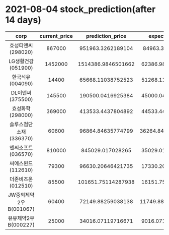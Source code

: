 # 2021-08-04 stock_prediction(after 14 days)

|   corp   |   current_price   |   prediction_price   |   expected_profit   |
|:--------:|:-----------------:|:--------------------:|:-------------------:|
|효성티앤씨(298020)|867000|951963.3262189104|84963.3262189104|
|LG생활건강(051900)|1452000|1514386.9846501662|62386.98465016624|
|한국석유(004090)|14400|65668.11038752523|51268.11038752523|
|DL이앤씨(375500)|145500|190500.0416925384|45000.04169253839|
|효성화학(298000)|369000|413533.4437804892|44533.44378048921|
|솔루스첨단소재(336370)|60600|96864.84635774799|36264.846357747985|
|엔씨소프트(036570)|810000|845029.017028265|35029.01702826505|
|씨에스윈드(112610)|79300|96630.20646421735|17330.20646421735|
|더존비즈온(012510)|85500|101651.75114287938|16151.75114287938|
|JW중외제약2우B(001067)|60400|72149.88259038138|11749.882590381385|
|유유제약2우B(000227)|25000|34016.07119716671|9016.071197166711|
